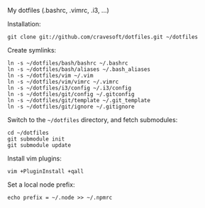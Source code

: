 My dotfiles (.bashrc, .vimrc, .i3, ...)

Installation:

    git clone git://github.com/cravesoft/dotfiles.git ~/dotfiles

Create symlinks:

    ln -s ~/dotfiles/bash/bashrc ~/.bashrc
    ln -s ~/dotfiles/bash/aliases ~/.bash_aliases
    ln -s ~/dotfiles/vim ~/.vim
    ln -s ~/dotfiles/vim/vimrc ~/.vimrc
    ln -s ~/dotfiles/i3/config ~/.i3/config
    ln -s ~/dotfiles/git/config ~/.gitconfig
    ln -s ~/dotfiles/git/template ~/.git_template
    ln -s ~/dotfiles/git/ignore ~/.gitignore

Switch to the `~/dotfiles` directory, and fetch submodules:

    cd ~/dotfiles
    git submodule init
    git submodule update

Install vim plugins:

    vim +PluginInstall +qall

Set a local node prefix:

    echo prefix = ~/.node >> ~/.npmrc
